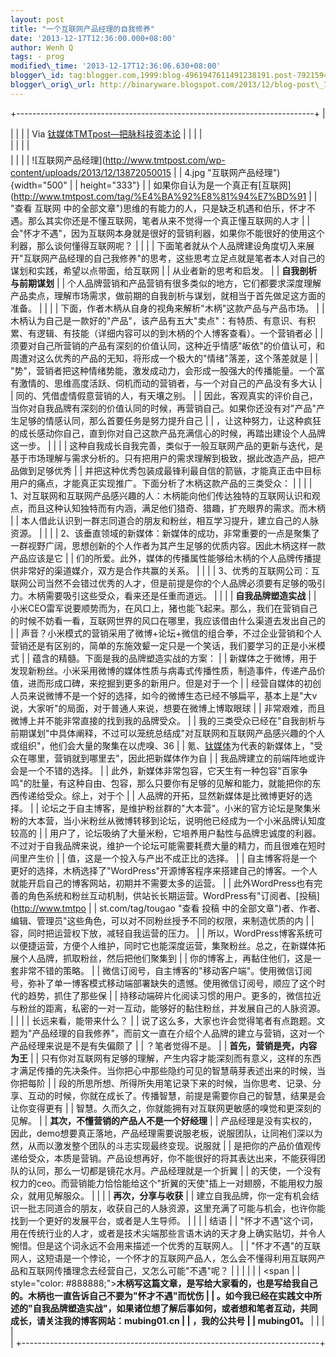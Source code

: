 ```yaml
--- 
layout: post 
title: "一个互联网产品经理的自我修养" 
date: '2013-12-17T12:36:00.000+08:00' 
author: Wenh Q
tags: - prog
modified\_time: '2013-12-17T12:36:06.630+08:00' 
blogger\_id: tag:blogger.com,1999:blog-4961947611491238191.post-7921594013825055082
blogger\_orig\_url: http://binaryware.blogspot.com/2013/12/blog-post\_768.html
---
```

+--------------------------------------------------------------------------+
| <div>                                                                    |
|                                                                          |
| Via [钛媒体TMTpost—把脉科技资本论](http://www.tmtpost.com/)              |
|                                                                          |
| </div>                                                                   |
|                                                                          |
| <div style="font-size: 14px; margin-top: 5px;">                          |
|                                                                          |
| ![互联网产品经理](http://www.tmtpost.com/wp-content/uploads/2013/12/13872050015 |
| 4.jpg "互联网产品经理"){width="500"                                      |
| height="333"}
                                                           |
| 如果你自认为是一个真正有[互联网](http://www.tmtpost.com/tag/%E4%BA%92%E8%81%94%E7%BD%91 |
|  "查看 互联网 中的全部文章")思维的有能力的人，只是缺乏机遇和伯乐，怀才不遇。那么其实你还是不懂互联网，笔者从来不觉得一个真正懂互联网的人才 |
| 会"怀才不遇"，因为互联网本身就是很好的营销利器，如果你不能很好的使用这个利器，那么谈何懂得互联网呢？
 |
|                                                                          |
| 下面笔者就从个人品牌建设角度切入来展开"互联网产品经理的自己我修养"的思考，这些思考立足点就是笔者本人对自己的谋划和实践，希望以点带面，给互联网 |
| 从业者新的思考和启发。
                                                  |
| **自我剖析与前期谋划**
                                                  |
| 个人品牌营销和产品营销有很多类似的地方，它们都要求深度理解产品卖点，理解市场需求，做前期的自我剖析与谋划，就相当于首先做足这方面的准备。
 |
|                                                                          |
| 下面，作者木柄从自身的视角来解析"木柄"这款产品与产品市场。
              |
| 木柄认为自己是一款好的"产品"，该产品有五大"卖点"：有特质、有意识、有积累、有逻辑、有技能（详细内容可以的到木柄的个人博客查看）。一个营销者必 |
| 须要对自己所营销的产品有深刻的价值认同，这种近乎情感"皈依"的价值认可，和周遭对这么优秀的产品的无知，将形成一个极大的"情绪"落差，这个落差就是 |
| "势"，营销者把这种情绪势能，激发成动力，会形成一股强大的传播能量。一个富有激情的、思维高度活跃、伺机而动的营销者，与一个对自己的产品没有多大认 |
| 同的、凭借虚情假意营销的人，有天壤之别。
                                |
| 因此，客观真实的评价自己，当你对自我品牌有深刻的价值认同的时候，再营销自己。如果你还没有对"产品"产生足够的情感认同，那么首要任务是努力提升自己 |
| ，让这种努力，让这种疯狂的成长感动你自己，直到你对自己这款产品充满信心的时候，再踏出建设个人品牌这一步。
 |
|                                                                          |
| 这种自我成长自我完善，类似于一般互联网产品的更新与迭代，是基于市场理解与需求分析的。只有把用户的需求理解到极致，据此改造产品，把产品做到足够优秀 |
| 并把这种优秀包装成最锋利最自信的箭镞，才能真正击中目标用户的痛点，才能真正实现推广。下面分析了木柄这款产品的三类受众：
 |
|                                                                          |
| 1、对互联网和互联网产品感兴趣的人：木柄能向他们传达独特的互联网认识和观点，而且这种认知独特而有内涵，满足他们猎奇、猎趣，扩充眼界的需求。而木柄 |
| 本人借此认识到一群志同道合的朋友和粉丝，相互学习提升，建立自己的人脉资源。
 |
|                                                                          |
| 2、该垂直领域的新媒体：新媒体的成功，非常重要的一点是聚集了一群视野广阔，思想创新的个人作者为其产生足够的优质内容。因此木柄这样一款产品应该是它 |
| 们的所爱。此外，媒体的传播属性能够给木柄的个人品牌传播提供非常好的渠道媒介，双方是合作共赢的关系。
 |
|                                                                          |
| 3、优秀的互联网公司：互联网公司当然不会错过优秀的人才，但是前提是你的个人品牌必须要有足够的吸引力。木柄需要吸引这些受众，看来还是任重而道远。
 |
|                                                                          |
| **自我品牌塑造实战**
                                                    |
| 小米CEO雷军说要顺势而为，在风口上，猪也能飞起来。那么，我们在营销自己的时候不妨看一看，互联网世界的风口在哪里，我应该借由什么渠道去发出自己的 |
| 声音？小米模式的营销采用了微博+论坛+微信的组合拳，不过企业营销和个人营销还是有区别的，简单的东施效颦一定只是一个笑话，我们要学习的正是小米模式 |
| 蕴含的精髓。下面是我的品牌塑造实战的方案：
                              |
| 新媒体之于微博，用于发现新粉丝。小米采用微博的媒体性质与病毒式传播性质，制造事件，传递产品价值，进而形成口碑，来挖掘到更多的新用户。但是对于一个 |
| 经营自媒体的初创人员来说微博不是一个好的选择，如今的微博生态已经不够扁平，基本上是"大v说，大家听"的局面，对于普通人来说，想要在微博上博取眼球 |
| 非常艰难，而且微博上并不能非常直接的找到我的品牌受众。
                  |
| 我的三类受众已经在"自我剖析与前期谋划"中具体阐释，不过可以笼统总结成"对互联网和互联网产品感兴趣的个人或组织"，他们会大量的聚集在以虎嗅、36 |
| 氪、[钛媒体](http://www.tmtpost.com/ "钛媒体")为代表的新媒体上，"受众在哪里，营销就到哪里去"，因此把新媒体作为自 |
| 我品牌建立的前端阵地或许会是一个不错的选择。
                            |
| 此外，新媒体非常包容，它天生有一种包容"百家争鸣"的肚量，有这种自由、包容，那么只要你有足够的见解和能力，就能把你的东西传递给受众。综上，对于个 |
| 人品牌的开拓，显然新媒体是比微博更好的选择。
                            |
| 论坛之于自主博客，是维护粉丝群的"大本营"。小米的官方论坛是聚集米粉的大本营，当小米粉丝从微博转移到论坛，说明他已经成为一个小米品牌认知度较高的 |
| 用户了，论坛吸纳了大量米粉，它培养用户黏性与品牌忠诚度的利器。不过对于自我品牌来说，维护一个论坛可能需要耗费大量的精力，而且很难在短时间里产生价 |
| 值，这是一个投入与产出不成正比的选择。
                                  |
| 自主博客将是一个更好的选择，木柄选择了"WordPress"开源博客程序来搭建自己的博客。一个人就能开启自己的博客网站，初期并不需要太多的运营。 |
| 此外WordPress也有完善的角色系统和粉丝互动机制，供站长长期运营。WordPress有"订阅者、[投稿](http://www.tmtpo |
| st.com/tag/tougao "查看 投稿 中的全部文章")者、作者、编辑、管理员"这些角色，可以对不同粉丝授予不同的权限，来制造优质的内 |
| 容，同时把运营权下放，减轻自我运营的压力。
                              |
| 所以，WordPress博客系统可以便捷运营，方便个人维护，同时它也能深度运营，集聚粉丝。总之，在新媒体拓展个人品牌，抓取粉丝，然后把他们聚集到 |
| 你的博客上，再黏住他们，这是一套非常不错的策略。
                        |
| 微信订阅号，自主博客的"移动客户端"。使用微信订阅号，弥补了单一博客模式移动端部署缺失的遗憾。使用微信订阅号，顺应了这个时代的趋势，抓住了那些保 |
| 持移动端碎片化阅读习惯的用户。更多的，微信拉近与粉丝的距离，私密的一对一互动，能够好的黏住粉丝，并发展自己的人脉资源。
 |
|                                                                          |
| 长远来看，能带来什么？
                                                  |
| 说了这么多，大家也许会觉得笔者有点跑题。文题为"产品经理的自我修养"，而前文一直在介绍个人品牌的建立与营销，这对一个产品经理来说是不是有失偏颇了 |
| ？笔者觉得不是。
                                                        |
| **首先，营销是壳，内容为王**
                                            |
| 只有你对互联网有足够的理解，产生内容才能深刻而有意义，这样的东西才满足传播的先决条件。当你把心中那些隐约可见的智慧萌芽表述出来的时候，当你把每阶 |
| 段的所思所想、所得所失用笔记录下来的时候，当你思考、记录、分享、互动的时候，你就在成长了。传播智慧，前提是需要你自己的智慧，结果是会让你变得更有 |
| 智慧。久而久之，你就能拥有对互联网更敏感的嗅觉和更深刻的见解。
          |
| **其次，不懂营销的产品人不是一个好经理**
                                |
| 产品经理是没有实权的，因此，demo想要真正落地，产品经理需要说服老板，说服团队，让同袍们深以为然，从而以激发整个团队的斗志实现最终变现。说服就 |
| 是把你的产品价值观传递给受众，本质是营销。产品设想再好，你不能很好的将其表达出来，不能获得团队的认同，那么一切都是镜花水月。产品经理就是一个折翼 |
| 的天使，一个没有权力的ceo。而营销能力恰恰能给这个"折翼的天使"插上一对翅膀，不能用权力服众，就用见解服众。
 |
|                                                                          |
| **再次，分享与收获**
                                                    |
| 建立自我品牌，你一定有机会结识一批志同道合的朋友，收获自己的人脉资源，这里充满了可能与机会，也许你能找到一个更好的发展平台，或者是人生导师。
 |
|                                                                          |
| 结语
                                                                    |
| "怀才不遇"这个词，用在传统行业的人才，或者是技术尖端那些言语木讷的天才身上确实贴切，并令人惋惜。但是这个词永远不会用来描述一个优秀的互联网人。 |
| "怀才不遇"的互联网人，这短语是一个悖论，一个怀才的互联网产品人，怎么会不懂得利用互联网产品和互联网传播理念去经营自己，又怎么可能"不遇"呢？
 |
|                                                                          |
| 
                                                                        |
| <span                                                                    |
| style="color: #888888;">**木柄写这篇文章，是写给大家看的，也是写给我自己的。木柄也一直告诉自己不要为"怀才不遇"而忧伤 |
| 。如今我已经在实践文中所述的"自我品牌塑造实战"，如果诸位想了解后事如何，或者想和笔者互动，共同成长，请关注我的博客网站：mubing01.cn |
| ，我的公共号                                                             |
| mubing01。**</span>                                                      |
|                                                                          |
| </div>                                                                   |
+--------------------------------------------------------------------------+


